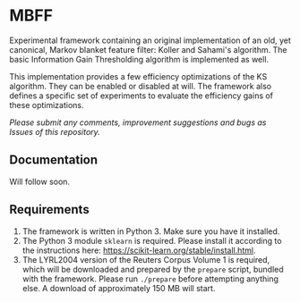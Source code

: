 # MBFF
Experimental framework containing an original implementation of an old, yet canonical, Markov blanket feature filter: Koller and Sahami's algorithm. The basic Information Gain Thresholding algorithm is implemented as well.

This implementation provides a few efficiency optimizations of the KS algorithm. They can be enabled or disabled at will. The framework also defines a specific set of experiments to evaluate the efficiency gains of these optimizations.

*Please submit any comments, improvement suggestions and bugs as Issues of this repository.*

## Documentation
Will follow soon.

## Requirements
1. The framework is written in Python 3. Make sure you have it installed. 
1. The Python 3 module `sklearn` is required. Please install it according to the instructions here: https://scikit-learn.org/stable/install.html.
1. The LYRL2004 version of the Reuters Corpus Volume 1 is required, which will be downloaded and prepared by the `prepare` script, bundled with the framework. Please run `./prepare` before attempting anything else. A download of approximately 150 MB will start.


